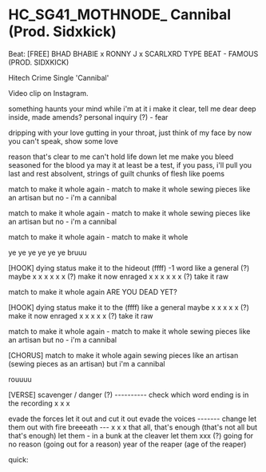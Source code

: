 # HC_SG41_MOTHNODE_ Cannibal (Prod. Sidxkick)
Beat: [FREE] BHAD BHABIE x RONNY J x SCARLXRD TYPE BEAT - FAMOUS (PROD. SIDXKICK)

Hitech Crime Single 'Cannibal'

Video clip on Instagram.

something haunts your mind
while i'm at it i make it clear, tell me dear
deep inside, made amends? personal inquiry (?) - fear

dripping with your love
gutting in your throat, just think of my face
by now you can't speak, show some love

reason that's clear to me
can't hold life down
let me make you bleed
seasoned for the blood ya
may it at least be a test, 
if you pass, i'll pull you 
last and rest absolvent, strings of guilt 
chunks of flesh like poems

match to make it whole
again - match to make it whole 
sewing pieces like an artisan
but no - i'm a cannibal

match to make it whole
again - match to make it whole 
sewing pieces like an artisan
but no - i'm a cannibal

match to make it whole
again - match to make it whole 

ye ye ye ye ye ye
bruuu

[HOOK]
dying status make it to the hideout (ffff) -1 word 
like a general (?)
maybe x x x x x x (?)
make it now
enraged x x x x x x (?)
take it raw

match to make it whole again
ARE YOU DEAD YET?

[HOOK]
dying status make it to the (ffff)
like a general
maybe x x x x x (?)
make it now
enraged x x x x x (?)
take it raw

match to make it whole
again - match to make it whole 
sewing pieces like an artisan
but no - i'm a cannibal

[CHORUS]
match to make it whole again
sewing pieces like an artisan (sewing pieces as an artisan) 
but i'm a cannibal

rouuuu

[VERSE] 
scavenger / danger (?) ---------- check which word ending is in the recording
x
x
x

evade the forces
let it out and cut it out
evade the voices ------- change
let them out with fire
breeeath ---
x
x
x
that all, that's enough (that's not all but that's enough)
let them - in a bunk at the cleaver 
let them xxx (?) going for no reason (going out for a reason)
year of the reaper (age of the reaper)

quick: 






